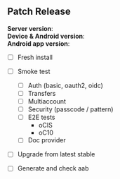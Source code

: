 ## Patch Release


**Server version**: <br>
**Device & Android version**: <br>
**Android app version**: 


- [ ] Fresh install
- [ ] Smoke test
  - [ ] Auth (basic, oauth2, oidc) 
  - [ ] Transfers
  - [ ] Multiaccount
  - [ ] Security (passcode / pattern)
  - [ ] E2E tests 
      - oCIS 
      - oC10 
  - [ ] Doc provider
- [ ] Upgrade from latest stable
- [ ] Generate and check aab

